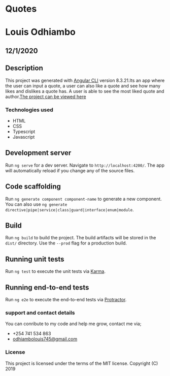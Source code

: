 # Quotes
# Louis Odhiambo
## 12/1/2020

## Description
This project was generated with [Angular CLI](https://github.com/angular/angular-cli) version 8.3.21.Its an app where the user can input a quote, a user can also like a quote and see how many likes and dislikes a quote has. A user is able to see the most liked quote and author.[The project can be viewed here]( https://louis-crypto.github.io/Quotes/)

### Technologies used
* HTML 
* CSS
* Typescript
* Javascript

## Development server

Run `ng serve` for a dev server. Navigate to `http://localhost:4200/`. The app will automatically reload if you change any of the source files.

## Code scaffolding

Run `ng generate component component-name` to generate a new component. You can also use `ng generate directive|pipe|service|class|guard|interface|enum|module`.

## Build

Run `ng build` to build the project. The build artifacts will be stored in the `dist/` directory. Use the `--prod` flag for a production build.

## Running unit tests

Run `ng test` to execute the unit tests via [Karma](https://karma-runner.github.io).

## Running end-to-end tests

Run `ng e2e` to execute the end-to-end tests via [Protractor](http://www.protractortest.org/).

### support and contact details
You can conribute to my code and help me grow, contact me via;
* +254 741 534 863 
* odhiambolouis745@gmail.com

### License
This project is licensed under the terms of the MIT license. Copyright (C) 2019
